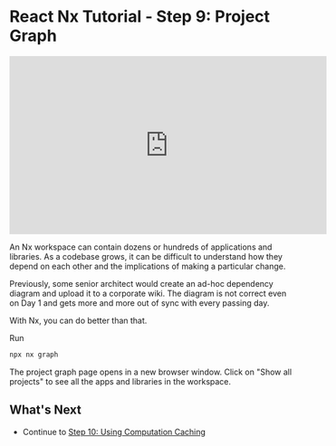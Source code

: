 # React Nx Tutorial - Step 9: Project Graph

<iframe loading="lazy" width="560" height="315" src="https://www.youtube.com/embed/Dr7jI9RYcmY" frameborder="0" allow="accelerometer; autoplay; encrypted-media; gyroscope; picture-in-picture; fullscreen"></iframe>

An Nx workspace can contain dozens or hundreds of applications and libraries. As a codebase grows, it can be difficult to understand how they depend on each other and the implications of making a particular change.

Previously, some senior architect would create an ad-hoc dependency diagram and upload it to a corporate wiki. The diagram is not correct even on Day 1 and gets more and more out of sync with every passing day.

With Nx, you can do better than that.

Run

```bash
npx nx graph
```

The project graph page opens in a new browser window. Click on "Show all projects" to see all the apps and libraries in the workspace.

## What's Next

- Continue to [Step 10: Using Computation Caching](/react-tutorial/10-computation-caching)
